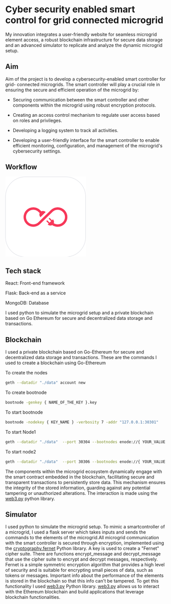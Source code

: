 
# Cyber security enabled smart control for grid connected microgrid

My innovation integrates a user-friendly website for seamless microgrid element access, a robust blockchain infrastructure for secure data storage and an advanced simulator to replicate and analyze the dynamic microgrid setup.


## Aim
Aim of the project is to develop a cybersecurity-enabled smart controller for grid- connected microgrids. The smart controller will play a crucial role in ensuring the secure and efficient operation of the microgrid by:

- Securing communication between the smart controller and other components within the microgrid using robust encryption protocols.

- Creating an access control mechanism to regulate user access based on roles and privileges.

- Developing a logging system to track all activities.

- Developing a user-friendly interface for the smart controller to enable efficient monitoring, configuration, and management of the microgrid's cybersecurity settings.

## Workflow
![Flow chart](lpg.png)

## Tech stack
React: Front-end framework

Flask: Back-end as a service

MongoDB: Database

I used python to simulate the microgrid setup and a private blockchain based on Go Ethereum for secure and decentralized data storage and transactions.



## Blockchain
I used a private blockchain based on Go-Ethereum for secure and 
decentralized data storage and transactions. These are the commands I used to create a blockchain using Go-Ethereum

To create the nodes
```bash
geth --datadir "./data" account new
```

To create bootnode
```bash
bootnode -genkey { NAME_OF_THE_KEY }.key
```
To start bootnode
```bash
bootnode -nodekey { KEY_NAME } -verbosity 7 -addr "127.0.0.1:30301"
```
To start Node1
```bash
geth --datadir "./data"  --port 30304 --bootnodes enode://{ YOUR_VALUE } --authrpc.port 8547 --ipcdisable --allow-insecure-unlock  --http --http.corsdomain="https://remix.ethereum.org" --http.api web3,eth,debug,personal,net --networkid { NETWORK_ID } --unlock { ADDRESS_NODE1 } --password { PASSWORD_FILE_NAME_EXTENSION }  --mine --miner.etherbase= { SIGNER_ADDRESS }
```

To start node2
```bash
geth --datadir "./data"  --port 30306 --bootnodes enode://{ YOUR_VALUE }  -authrpc.port 8546 --networkid { NETWORK_ID } --unlock { ADDRESS_NODE2 } --password { PASSWORD_FILE_WITH_EXTENSION }
```
The components within the microgrid ecosystem dynamically engage with the smart contract embedded in the blockchain, facilitating secure and transparent transactions to persistently store data. This mechanism ensures the integrity of the stored information, guarding against any potential tampering or unauthorized alterations. The interaction is made using the [web3.py](https://web3py.readthedocs.io/en/stable/) python library.

## Simulator
I used python to simulate the microgrid setup. To mimic a smartcontroller of a microgrid, I used a flask server which takes inputs and sends the commands to the elements of the microgrid.All microgrid communication with the smart controller is secured through encryption, implemented using the [cryptography.fernet](https://cryptography.io/en/latest/fernet/) Python library. A key is used to create a "Fernet" cipher suite. There are functions encrypt_message and decrypt_message that use the cipher suite to encrypt and decrypt messages, respectively. Fernet is a simple symmetric encryption algorithm that provides a high level of security and is suitable for encrypting small pieces of data, such as tokens or messages. Important info about the performance of the elements is stored in the blockchain so that this info can't be tampered. To get this functionality I used [web3.py](https://web3py.readthedocs.io/en/stable/) Python library. [web3.py](https://web3py.readthedocs.io/en/stable/) allows us to interact with the Ethereum blockchain and build applications that leverage blockchain functionalities. 